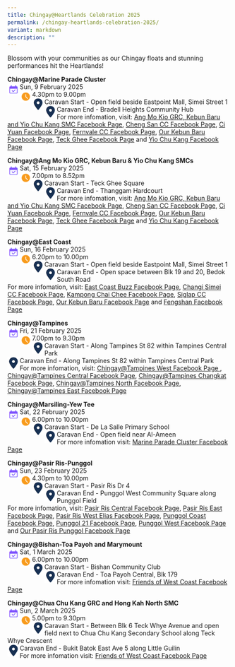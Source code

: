```yaml
---
title: Chingay@Heartlands Celebration 2025
permalink: /chingay-heartlands-celebration-2025/
variant: markdown
description: ""
---
```

Blossom with your communities as our Chingay floats and stunning performances hit the Heartlands!

**Chingay@Marine Parade Cluster** <br>
<img src="/images/Heartlands/Cal.png" style="float:left; width:28px;height:28px">Sun, 9 February 2025 <br>
<img src="/images/Heartlands/Clock.png" style="float:left; width:28px;height:28px">4.30pm to 9.00pm<br>
<img src="/images/Heartlands/Pin.png" style="float:left; width:28px;height:28px">
Caravan Start - Open field beside Eastpoint Mall, Simei Street 1<br><img src="/images/Heartlands/Pin.png" style="float:left; width:28px;height:28px">
Caravan End - Bradell Heights Community Hub<br>
For more infomation, visit: <a href="https://www.facebook.com/amkgrckbycksmcs/">Ang Mo Kio GRC, Kebun Baru and Yio Chu Kang SMC Facebook Page</a>, <a href="https://www.facebook.com/Chengsancommunity/">Cheng San CC Facebook Page</a>, <a href="https://www.facebook.com/ciyuancclub/">Ci Yuan Facebook Page</a>, <a href="https://www.facebook.com/FernvaleCC/">Fernvale CC Facebook Page</a>, <a href="https://www.facebook.com/OurKebunBaru/">Our Kebun Baru Facebook Page</a>, <a href="https://www.facebook.com/teckgheedivision/">Teck Ghee Facebook Page</a> and <a href="https://www.facebook.com/yckcc/">Yio Chu Kang Facebook Page</a> <br> 

**Chingay@Ang Mo Kio GRC, Kebun Baru &amp; Yio Chu Kang SMCs** <br>
<img src="/images/Heartlands/Cal.png" style="float:left; width:28px;height:28px">Sat, 15 February 2025 <br>
<img src="/images/Heartlands/Clock.png" style="float:left; width:28px;height:28px">7.00pm to 8.52pm<br>
<img src="/images/Heartlands/Pin.png" style="float:left; width:28px;height:28px">
Caravan Start - Teck Ghee Square<br><img src="/images/Heartlands/Pin.png" style="float:left; width:28px;height:28px">
Caravan End - Thanggam Hardcourt<br>
For more infomation, visit: <a href="https://www.facebook.com/amkgrckbycksmcs/">Ang Mo Kio GRC, Kebun Baru and Yio Chu Kang SMC Facebook Page</a>, <a href="https://www.facebook.com/Chengsancommunity/">Cheng San CC Facebook Page</a>, <a href="https://www.facebook.com/ciyuancclub/">Ci Yuan Facebook Page</a>, <a href="https://www.facebook.com/FernvaleCC/">Fernvale CC Facebook Page</a>, <a href="https://www.facebook.com/OurKebunBaru/">Our Kebun Baru Facebook Page</a>, <a href="https://www.facebook.com/teckgheedivision/">Teck Ghee Facebook Page</a> and <a href="https://www.facebook.com/yckcc/">Yio Chu Kang Facebook Page</a> <br> 

**Chingay@East Coast** <br>
<img src="/images/Heartlands/Cal.png" style="float:left; width:28px;height:28px">Sun, 16 February 2025 <br>
<img src="/images/Heartlands/Clock.png" style="float:left; width:28px;height:28px">6.20pm to 10.00pm<br>
<img src="/images/Heartlands/Pin.png" style="float:left; width:28px;height:28px">
Caravan Start - Open field beside Eastpoint Mall, Simei Street 1 <br><img src="/images/Heartlands/Pin.png" style="float:left; width:28px;height:28px">
Caravan End - Open space between Blk 19 and 20, Bedok South Road<br>
For more infomation, visit: <a href="https://www.facebook.com/OurEastCoastBuzz/">East Coast Buzz Facebook Page</a>, <a href="https://www.facebook.com/ChangiSimeiCC/">Changi Simei CC Facebook Page</a>, <a href="https://www.facebook.com/kcc.ekampong/">Kampong Chai Chee Facebook Page</a>, <a href="https://www.facebook.com/mysiglap/">Siglap CC Facebook Page</a>, <a href="https://www.facebook.com/OurKebunBaru/">Our Kebun Baru Facebook Page</a> and <a href="https://www.facebook.com/fengshancommunityclub/">Fengshan Facebook Page</a> 

**Chingay@Tampines** <br>
<img src="/images/Heartlands/Cal.png" style="float:left; width:28px;height:28px">Fri, 21 February 2025<br>
<img src="/images/Heartlands/Clock.png" style="float:left; width:28px;height:28px">7.00pm to 9.30pm<br>
<img src="/images/Heartlands/Pin.png" style="float:left; width:28px;height:28px">Caravan Start - Along Tampines St 82 within Tampines Central Park<br>
<img src="/images/Heartlands/Pin.png" style="float:left; width:28px;height:28px">
Caravan End - Along Tampines St 82 within Tampines Central Park<br>
For more infomation, visit: <a href="https://www.facebook.com/tampineswest/">Chingay@Tampines West Facebook Page </a>, <a href="https://www.facebook.com/tampinescentralcc/">Chingay@Tampines Central Facebook Page</a>, <a href="https://www.facebook.com/tampines.changkat/">Chingay@Tampines Changkat Facebook Page</a>, <a href="https://www.facebook.com/TampNorth/">Chingay@Tampines North Facebook Page</a>, <a href="https://www.facebook.com/tampeastcc/">Chingay@Tampines East Facebook Page</a> <br> 

**Chingay@Marsiling-Yew Tee** <br>
<img src="/images/Heartlands/Cal.png" style="float:left; width:28px;height:28px">Sat, 22 February 2025<br>
<img src="/images/Heartlands/Clock.png" style="float:left; width:28px;height:28px">6.00pm to 10.00pm<br>
<img src="/images/Heartlands/Pin.png" style="float:left; width:28px;height:28px">
Caravan Start - De La Salle Primary School<br><img src="/images/Heartlands/Pin.png" style="float:left; width:28px;height:28px">
Caravan End -  Open field near Al-Ameen<br>
For more infomation visit: <a href="https://www.facebook.com/marineparadecluster">Marine Parade Cluster Facebook Page</a> <br>

**Chingay@Pasir Ris-Punggol** <br>
<img src="/images/Heartlands/Cal.png" style="float:left; width:28px;height:28px">Sun, 23 February 2025<br>
<img src="/images/Heartlands/Clock.png" style="float:left; width:28px;height:28px">4.30pm to 10.00pm<br>
<img src="/images/Heartlands/Pin.png" style="float:left; width:28px;height:28px">
Caravan Start - Pasir Ris Dr 4<br><img src="/images/Heartlands/Pin.png" style="float:left; width:28px;height:28px">
Caravan End - Punggol West Community Square along Punggol Field<br>
For more infomation, visit: <a href="https://www.facebook.com/pasirriscentralco/">Pasir Ris Central Facebook Page</a>, <a href="https://www.facebook.com/pasirriseastcc/">Pasir Ris East Facebook Page</a>, <a href="https://www.facebook.com/eliascc/">Pasir Ris West Elias Facebook Page</a>, <a href="https://www.facebook.com/punggol.coast//">Punggol Coast Facebook Page</a>, <a href="https://www.facebook.com/p21cc/">Punggol 21 Facebook Page</a>, <a href="https://www.facebook.com/divisionpunggolwest/">Punggol West Facebook Page</a> and <a href="https://www.facebook.com/ourprpg/">Our Pasir Ris Punggol Facebook Page</a> <br> 

**Chingay@Bishan-Toa Payoh and Marymount** <br>
<img src="/images/Heartlands/Cal.png" style="float:left; width:28px;height:28px">Sat, 1 March 2025<br>
<img src="/images/Heartlands/Clock.png" style="float:left; width:28px;height:28px">6.00pm to 10.00pm<br>
<img src="/images/Heartlands/Pin.png" style="float:left; width:28px;height:28px">
Caravan Start - Bishan Community Club<br><img src="/images/Heartlands/Pin.png" style="float:left; width:28px;height:28px">
Caravan End - Toa Payoh Central, Blk 179<br>
For more infomation visit: <a href="https://www.facebook.com/friends.of.west.coast">Friends of West Coast Facebook Page</a> <br>

**Chingay@Chua Chu Kang GRC and Hong Kah North SMC** <br>
<img src="/images/Heartlands/Cal.png" style="float:left; width:28px;height:28px">Sun, 2 March 2025<br>
<img src="/images/Heartlands/Clock.png" style="float:left; width:28px;height:28px">5.00pm to 9.30pm<br>
<img src="/images/Heartlands/Pin.png" style="float:left; width:28px;height:28px">
Caravan Start - Between Blk 6 Teck Whye Avenue and open field next to Chua Chu Kang Secondary School along Teck Whye Crescent<br><img src="/images/Heartlands/Pin.png" style="float:left; width:28px;height:28px">
Caravan End - Bukit Batok East Ave 5 along Little Guilin<br>
For more infomation visit: <a href="https://www.facebook.com/friends.of.west.coast">Friends of West Coast Facebook Page</a> <br>